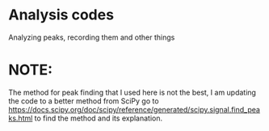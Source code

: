 # Analysis codes
Analyzing peaks, recording them and other things

# NOTE: 
The method for peak finding that I used here is not the best, I am updating the code to a better method from SciPy go to https://docs.scipy.org/doc/scipy/reference/generated/scipy.signal.find_peaks.html to find the method and its explanation. 

